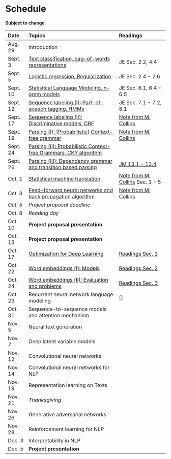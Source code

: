 # Schedule

**Subject to change**

| Date | Topics | Readings |
|:-------------|:-----|:---- |
| Aug. 29 | Introduction | |
| Sept. 3 | [Text classification, bag-of-words representations](slides/lecture-02.pdf) | JE Sec. 2.2, 4.4|
| Sept. 5 | [Logistic regression, Regularization](slides/lecture-03.pdf) | JE Sec. 2.4 - 2.6|
| Sept. 10 | [Statistical Language Modeling, n-gram models](slides/lecture-04.pdf) | JE Sec. 6.1, 6.4 - 6.5|
| Sept. 12 | [Sequence labeling (I): Part-of-speech tagging, HMMs](slides/lecture-05.pdf) | JE Sec. 7.1 - 7.2, 8.1|
| Sept. 17 | [Sequence labeling (II): Discriminative models, CRF](slides/lecture-06.pdf) | [Note from M. Collins](http://www.cs.columbia.edu/~mcollins/crf.pdf) |
| Sept. 19 | [Parsing (I): (Probabilistic) Context-free grammar](slides/lecture-07.pdf) | [Note from M. Collins](http://www.cs.columbia.edu/~mcollins/courses/nlp2011/notes/pcfgs.pdf)|
| Sept. 24 | [Parsing (II): Probabilistic Context-free Grammars, CKY algorithm](slides/lecture-08.pdf) | |
| Sept. 26 | [Parsing (III): Dependency grammar and transition based parsing](slides/lecture-09.pdf) | [JM 13.1 - 13.4](https://web.stanford.edu/%7Ejurafsky/slp3/13.pdf) |
| Oct. 1 | [Statistical machine translation](slides/lecture-10.pdf) | [Note from M. Collins](http://www.cs.columbia.edu/~mcollins/courses/nlp2011/notes/ibm12.pdf) Sec. 1 - 5 |
| Oct. 3 | [Feed-forward neural networks and back propagation algorithm](slides/lecture-11.pdf) | [Note from M. Collins](http://www.cs.columbia.edu/~mcollins/ff.pdf) |
| *Oct. 5* | *Project proposal deadline* | |
| Oct. 8 | *Reading day*  | |
| Oct. 10 | **Project proposal presentation** | |
| Oct. 15 | **Project proposal presentation** | |
| Oct. 17 | [Optimization for Deep Learning](slides/lecture-12.pdf) | [Readings Sec. 1](readings.md) |
| Oct. 22 | [Word embeddings (I): Models](slides/lecture-13.pdf)  | [Readings Sec. 2](readings.md) |
| Oct. 24 | [Word embeddings (II): Evaluation and problems](slides/lecture-14.pdf)  | [Readings Sec. 3](readings.md) |
| Oct. 29 | Recurrent neural network language modeling | [] |
| Oct. 31 | Sequence-to-sequence models and attention mechanism | |
| Nov. 5 | Neural text generation | |
| Nov. 7 | Deep latent variable models | |
| Nov. 12 | Convolutional neural networks  | |
| Nov. 14 | Convolutional neural networks for NLP | |
| Nov. 19 | Representation learning on Texts | |
| Nov. 21 | *Thanksgiving* | |
| Nov. 26 | Generative adversarial networks| |
| Nov. 28 | Reinforcement learning for NLP  | |
| Dec. 3 | Interpretability in NLP| |
| Dec. 5 | **Project presentation** | |
